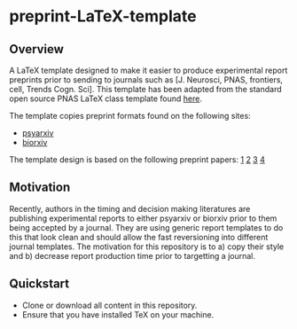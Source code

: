 # preprint-LaTeX-template

## Overview
A LaTeX template designed to make it easier to produce experimental report preprints prior to sending to journals such as [J. Neurosci, PNAS, frontiers, cell, Trends Cogn. Sci]. This template has been adapted from the standard open source PNAS LaTeX class template found [here](http://www.pnas.org/page/authors/latex).

The template copies preprint formats found on the following sites:
* [psyarxiv](https://psyarxiv.com)
* [biorxiv](https://www.biorxiv.org)

The template design is based on the following preprint papers:
[1](https://www.biorxiv.org/content/early/2018/01/12/247460)
[2](https://www.biorxiv.org/content/early/2018/02/19/268045)
[3](https://www.biorxiv.org/content/early/2017/12/15/234070)
[4](https://psyarxiv.com/svf6c/)

## Motivation
Recently, authors in the timing and decision making literatures are publishing experimental reports to either psyarxiv or biorxiv prior to them being accepted by a journal. They are using generic report templates to do this that look clean and should allow the fast reversioning into different journal templates. The motivation for this repository is to a) copy their style and b) decrease report production time prior to targetting a journal.

## Quickstart
* Clone or download all content in this repository.
* Ensure that you have installed TeX on your machine.